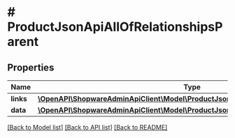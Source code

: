 # # ProductJsonApiAllOfRelationshipsParent

## Properties

Name | Type | Description | Notes
------------ | ------------- | ------------- | -------------
**links** | [**\OpenAPI\ShopwareAdminApiClient\Model\ProductJsonApiAllOfRelationshipsParentLinks**](ProductJsonApiAllOfRelationshipsParentLinks.md) |  | [optional]
**data** | [**\OpenAPI\ShopwareAdminApiClient\Model\ProductJsonApiAllOfRelationshipsParentData**](ProductJsonApiAllOfRelationshipsParentData.md) |  | [optional]

[[Back to Model list]](../../README.md#models) [[Back to API list]](../../README.md#endpoints) [[Back to README]](../../README.md)
